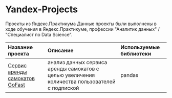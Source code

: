 # Yandex-Projects
Проекты из Яндекс.Практикума
Данные проекты были выполнены в ходе обучения в Яндекс.Практикуме, профессии "Аналитик данных" / "Специалист по Data Science".

| Название проекта        | Описание                                                        | Используемые библиотеки       |
| :--------------------   | :---------------------                                      |:---------------------------|
| [Сервис аренды самокатов GoFast](Scooters) |анализ данных сервиса аренды самокатов с целью увеличения количества пользователей с подпиской                              | pandas                       |

